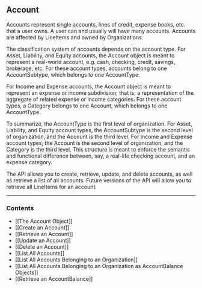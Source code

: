 ## Account
Accounts represent single accounts, lines of credit, expense books, etc. that a user owns. A user can and usually will have many accounts. Accounts are affected by LineItems and owned by Organizations. 

The classification system of accounts depends on the account type. For Asset, Liability, and Equity accounts, the Account object is meant to represent a real-world account, e.g. cash, checking, credit, savings, brokerage, etc. For these account types, accounts belong to one AccountSubtype, which belongs to one AccountType.

For Income and Expense accounts, the Account object is meant to represent an expense or income subdivision; that is, a representation of the aggregate of related expense or income categories. For these account types, a Category belongs to one Account, which belongs to one AccountType.

To summarize, the AccountType is the first level of organization. For Asset, Liability, and Equity account types, the AccountSubtype is the second level of organization, and the Account is the third level. For Income and Expense account types, the Account is the second level of organization, and the Category is the third level. This structure is meant to enforce the semantic and functional difference between, say, a real-life checking account, and an expense category.

The API allows you to create, retrieve, update, and delete accounts, as well as retrieve a list of all accounts. Future versions of the API will allow you to retrieve all LineItems for an account.
___
### Contents
- [[The Account Object]]
- [[Create an Account]]
- [[Retrieve an Account]]
- [[Update an Account]]
- [[Delete an Account]]
- [[List All Accounts]]
- [[List All Accounts Belonging to an Organization]]
- [[List All Accounts Belonging to an Organization as AccountBalance Objects]]
- [[Retrieve an AccountBalance]]
